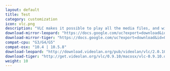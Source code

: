 ```yaml
---
layout: default
title: Test
category: customization
icon: vlc.png
description: "VLC makes it possible to play all the media files, and with the latest version for Leopard, you can watch full HD. As of Nov. 2013 PPC isn't supported."
download-mirror-leopard: "https://docs.google.com/uc?export=download&id=0BwEu0DzoksSlZGRyY1hlZ2ZUNE0"
download-mirror-tiger: "https://docs.google.com/uc?export=download&id=0BwEu0DzoksSlWDVBcjN1UC0tcEU"
compat-cpu: "G3/G4/G5"
compat-osx: "10.4 | 10.5.8"
download-leopard: "http://download.videolan.org/pub/videolan/vlc/2.0.10/macosx/vlc-2.0.10-powerpc.dmg"
download-tiger: "http://get.videolan.org/vlc/0.9.10/macosx/vlc-0.9.10.dmg"
weight: 10
---
```

